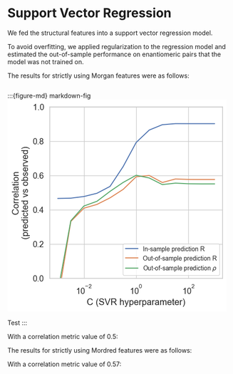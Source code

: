 # Support Vector Regression

We fed the structural features into a support vector regression model.

To avoid overfitting, we applied regularization to the regression model and estimated the out-of-sample performance on enantiomeric pairs that the model was not trained on.

The results for strictly using Morgan features were as follows:

```{figure} ../modelresults/mordred.png
```

:::{figure-md} markdown-fig
<img src="./modelresults/mordred.png">

Test
:::

<!-- ![morgan](./modelresults/mordred.png) -->

With a correlation metric value of 0.5:

<!-- ![alt text](https://lh3.googleusercontent.com/keep-bbsk/AP6BvTR8Pvzt9MzJYZTXMNzbyUZQah4-6sjUnw1xfVyn0GYwU9Aw-d1avuwwpR4Q-kYkIa4sMcVkKex1RmKsWdjW3VTPE1xIMeEz19flnoiXZQg0OXWD=s512) -->

The results for strictly using Mordred features were as follows:

<!-- ![alt text](https://lh3.googleusercontent.com/keep-bbsk/AP6BvTQEO11n9SZ83cHq4VbN0hcyNCiS7z08rJ_jF9yUqqDa6uYq5i52fDZn4yjVTWtqPFSneJkeS2iaXk6dWiwdfTf-zCM4WRdLx8injex0uARc1Q80=s512) -->

With a correlation metric value of 0.57:

<!-- ![alt text](https://lh3.googleusercontent.com/keep-bbsk/AP6BvTQ4cffLkIujS8Zd8_FJyYcCdpHIHmoa2QlVvaFn9xI0qQ3MocnNwxvsWkGvndDCjeXZQTfqH-kjrYA-OhgomPsAYeMx-3CKFFItQZiL70kmZQME=s512) -->
